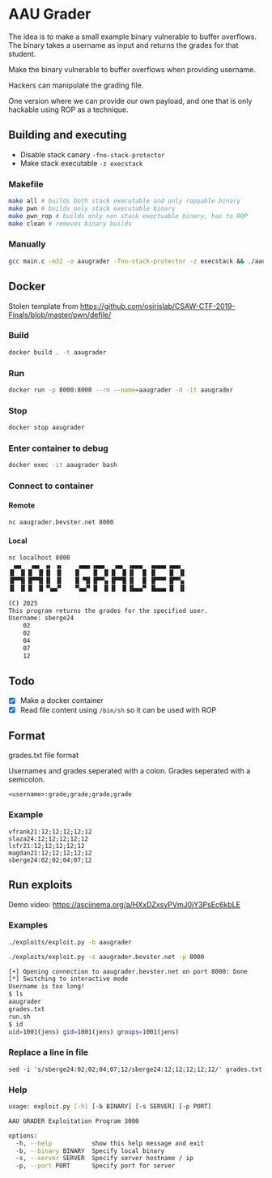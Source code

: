 # AAU Grader

The idea is to make a small example binary vulnerable to buffer overflows.
The binary takes a username as input and returns the grades for that student.

Make the binary vulnerable to buffer overflows when providing username.

Hackers can manipulate the grading file.

One version where we can provide our own payload, and one
that is only hackable using ROP as a technique.

## Building and executing

* Disable stack canary `-fno-stack-protector`
* Make stack executable `-z execstack`

### Makefile

```sh
make all # builds both stack executable and only roppable binary
make pwn # builds only stack executable binary
make pwn_rop # builds only non stack exectuable binary, has to ROP
make clean # removes binary builds
````

### Manually
```sh
gcc main.c -m32 -o aaugrader -fno-stack-protector -z execstack && ./aaugrader
```

## Docker
Stolen template from https://github.com/osirislab/CSAW-CTF-2019-Finals/blob/master/pwn/defile/
### Build
```sh
docker build . -t aaugrader
```

### Run
```sh
docker run -p 8000:8000 --rm --name=aaugrader -d -it aaugrader
```

### Stop
```sh
docker stop aaugrader
```

### Enter container to debug
```sh
docker exec -it aaugrader bash
```

### Connect to container

#### Remote
```sh
nc aaugrader.bevster.net 8000
```
#### Local
```sh
nc localhost 8000
 ▗▄▖  ▗▄▖ ▗▖ ▗▖    ▗▄▄▖▗▄▄▖  ▗▄▖ ▗▄▄▄  ▗▄▄▄▖▗▄▄▖ 
▐▌ ▐▌▐▌ ▐▌▐▌ ▐▌   ▐▌   ▐▌ ▐▌▐▌ ▐▌▐▌  █ ▐▌   ▐▌ ▐▌
▐▛▀▜▌▐▛▀▜▌▐▌ ▐▌   ▐▌▝▜▌▐▛▀▚▖▐▛▀▜▌▐▌  █ ▐▛▀▀▘▐▛▀▚▖
▐▌ ▐▌▐▌ ▐▌▝▚▄▞▘   ▝▚▄▞▘▐▌ ▐▌▐▌ ▐▌▐▙▄▄▀ ▐▙▄▄▖▐▌ ▐▌
                                                 
(C) 2025                                         
This program returns the grades for the specified user.
Username: sberge24
	02
	02
	04
	07
	12
```

## Todo
- [X] Make a docker container
- [X] Read file content using `/bin/sh` so it can be used with ROP

## Format

grades.txt file format

Usernames and grades seperated with a colon.
Grades seperated with a semicolon.
```
<username>:grade;grade;grade;grade
```

### Example
```
vfrank21:12;12;12;12;12
slaza24:12;12;12;12;12
lsfr21:12;12;12;12;12
magdan21:12;12;12;12;12
sberge24:02;02;04;07;12
```

## Run exploits
Demo video: https://asciinema.org/a/HXxDZxsyPVmJ0jY3PsEc6kbLE

### Examples

```sh
./exploits/exploit.py -b aaugrader
```

```sh
./exploits/exploit.py -s aaugrader.bevster.net -p 8000

[+] Opening connection to aaugrader.bevster.net on port 8000: Done
[*] Switching to interactive mode
Username is too long!
$ ls
aaugrader
grades.txt
run.sh
$ id
uid=1001(jens) gid=1001(jens) groups=1001(jens)
```
### Replace a line in file
`sed -i 's/sberge24:02;02;04;07;12/sberge24:12;12;12;12;12/' grades.txt`

### Help
```sh
usage: exploit.py [-h] [-b BINARY] [-s SERVER] [-p PORT]

AAU GRADER Exploitation Program 3000

options:
  -h, --help           show this help message and exit
  -b, --binary BINARY  Specify local binary
  -s, --server SERVER  Specify server hostname / ip
  -p, --port PORT      Specify port for server
```
